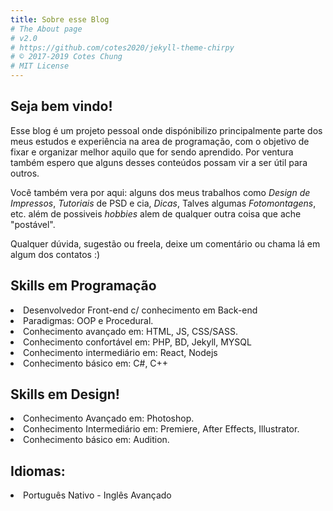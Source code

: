 ```yaml
---
title: Sobre esse Blog
# The About page
# v2.0
# https://github.com/cotes2020/jekyll-theme-chirpy
# © 2017-2019 Cotes Chung
# MIT License
---
```


<div id='page_about'>
<h2 >Seja bem vindo!</h2>
<p>Esse blog é um projeto pessoal onde dispónibilizo
principalmente parte dos meus estudos e experiência na area de programação, com o objetivo de fixar e organizar melhor aquilo que for sendo aprendido. Por ventura também espero que alguns desses conteúdos possam vir a ser útil para outros.</p>

<p>
Você também vera por aqui: alguns dos meus trabalhos como <em>Design de Impressos</em>, <em>Tutoriais</em> de PSD e cia, <em>Dicas</em>, Talves algumas <em>Fotomontagens</em>, etc. além de possiveis <em>hobbies</em> alem de qualquer outra coisa que ache "postável".

Qualquer dúvida, sugestão ou freela, deixe um comentário ou chama lá em algum dos contatos :)

</p>
<h2>Skills em Programação</h2>
<li>Desenvolvedor <span>Front-end</span> c/ conhecimento em <span>Back-end</span> </li>

<li>Paradigmas: <span>OOP</span> e <span>Procedural</span>.</li>
<li>Conhecimento avançado em: <span>HTML</span>, <span>JS</span>, <span>CSS/SASS</span>.</li>

<li>Conhecimento confortável em:  <span>PHP</span>, <span>BD</span>, <span>Jekyll</span>,  <span>MYSQL</span></li>
<li>
Conhecimento intermediário em: <span>React</span>, <span>Nodejs</span> 
</li>
<li>Conhecimento básico em: <span>C#</span>, <span>C++</span> </li>

<h2>Skills em Design!</h2>
<li>Conhecimento Avançado em: <span>Photoshop</span>.</li>
<li>Conhecimento Intermediário em: <span>Premiere</span>, <span>After Effects</span>, <span>Illustrator</span>.
<li>Conhecimento básico em: <span>Audition</span>.
</li>
<h2>Idiomas:</h2>
<li>
Português Nativo - <span>Inglês Avançado</span></li>
